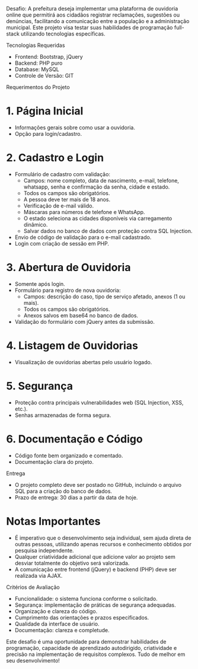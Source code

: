 Desafio: A prefeitura deseja implementar uma plataforma de ouvidoria online que permitirá aos cidadãos registrar reclamações, sugestões ou denúncias, facilitando a comunicação entre a população e a administração municipal. Este projeto visa testar suas habilidades de programação full-stack utilizando tecnologias específicas.

 Tecnologias Requeridas
- Frontend: Bootstrap, jQuery
- Backend: PHP puro
- Database: MySQL
- Controle de Versão: GIT

 Requerimentos do Projeto

# 1. Página Inicial
- Informações gerais sobre como usar a ouvidoria.
- Opção para login/cadastro.
  
# 2. Cadastro e Login
- Formulário de cadastro com validação:
  - Campos: nome completo, data de nascimento, e-mail, telefone, whatsapp, senha e confirmação da senha, cidade e estado.
  - Todos os campos são obrigatórios.
  - A pessoa deve ter mais de 18 anos.
  - Verificação de e-mail válido.
  - Máscaras para números de telefone e WhatsApp.
  - O estado seleciona as cidades disponíveis via carregamento dinâmico.
  - Salvar dados no banco de dados com proteção contra SQL Injection.
- Envio de código de validação para o e-mail cadastrado.
- Login com criação de sessão em PHP.
  
# 3. Abertura de Ouvidoria
- Somente após login.
- Formulário para registro de nova ouvidoria:
  - Campos: descrição do caso, tipo de serviço afetado, anexos (1 ou mais).
  - Todos os campos são obrigatórios.
  - Anexos salvos em base64 no banco de dados.
- Validação do formulário com jQuery antes da submissão.
  
# 4. Listagem de Ouvidorias
- Visualização de ouvidorias abertas pelo usuário logado.
   
# 5. Segurança
- Proteção contra principais vulnerabilidades web (SQL Injection, XSS, etc.).
- Senhas armazenadas de forma segura.

# 6. Documentação e Código
- Código fonte bem organizado e comentado.
- Documentação clara do projeto.

 Entrega
- O projeto completo deve ser postado no GitHub, incluindo o arquivo SQL para a criação do banco de dados.
- Prazo de entrega: 30 dias a partir da data de hoje.

# Notas Importantes
- É imperativo que o desenvolvimento seja individual, sem ajuda direta de outras pessoas, utilizando apenas recursos e conhecimento obtidos por pesquisa independente.
- Qualquer criatividade adicional que adicione valor ao projeto sem desviar totalmente do objetivo será valorizada.
- A comunicação entre frontend (jQuery) e backend (PHP) deve ser realizada via AJAX.

 Critérios de Avaliação
- Funcionalidade: o sistema funciona conforme o solicitado.
- Segurança: implementação de práticas de segurança adequadas.
- Organização e clareza do código.
- Cumprimento das orientações e prazos especificados.
- Qualidade da interface de usuário.
- Documentação: clareza e completude.

Este desafio é uma oportunidade para demonstrar habilidades de programação, capacidade de aprendizado autodirigido, criatividade e precisão na implementação de requisitos complexos. Tudo de melhor em seu desenvolvimento!
